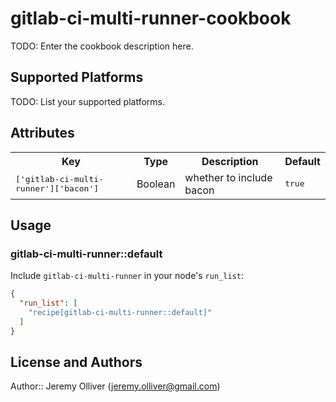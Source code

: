 # gitlab-ci-multi-runner-cookbook

TODO: Enter the cookbook description here.

## Supported Platforms

TODO: List your supported platforms.

## Attributes

<table>
  <tr>
    <th>Key</th>
    <th>Type</th>
    <th>Description</th>
    <th>Default</th>
  </tr>
  <tr>
    <td><tt>['gitlab-ci-multi-runner']['bacon']</tt></td>
    <td>Boolean</td>
    <td>whether to include bacon</td>
    <td><tt>true</tt></td>
  </tr>
</table>

## Usage

### gitlab-ci-multi-runner::default

Include `gitlab-ci-multi-runner` in your node's `run_list`:

```json
{
  "run_list": [
    "recipe[gitlab-ci-multi-runner::default]"
  ]
}
```

## License and Authors

Author:: Jeremy Olliver (<jeremy.olliver@gmail.com>)
